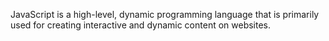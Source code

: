 JavaScript is a high-level, dynamic programming language that is primarily used for creating interactive and dynamic content on websites.